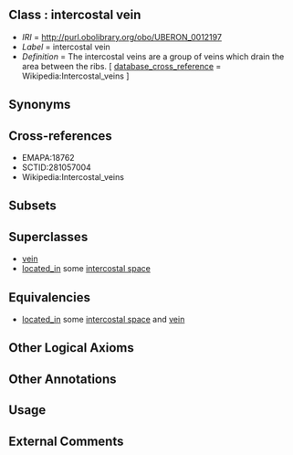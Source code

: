 
## Class : intercostal vein

 * *IRI* = http://purl.obolibrary.org/obo/UBERON_0012197
 * *Label* = intercostal vein
 * *Definition* = The intercostal veins are a group of veins which drain the area between the ribs. [ [database_cross_reference](../../ef/oboInOwl#hasDbXref.md) = Wikipedia:Intercostal_veins ]

## Synonyms


## Cross-references

 * EMAPA:18762
 * SCTID:281057004
 * Wikipedia:Intercostal_veins

## Subsets


## Superclasses

 * [vein](../../UBERON/38/UBERON_0001638.md)
 * [located_in](../../RO/25/RO_0001025.md) some [intercostal space](../../UBERON/98/UBERON_0012198.md)

## Equivalencies

 * [located_in](../../RO/25/RO_0001025.md) some [intercostal space](../../UBERON/98/UBERON_0012198.md) and [vein](../../UBERON/38/UBERON_0001638.md)

## Other Logical Axioms


## Other Annotations


## Usage


## External Comments

